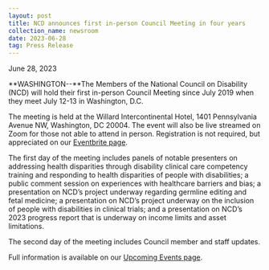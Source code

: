 ```yaml
---
layout: post
title: NCD announces first in-person Council Meeting in four years
collection_name: newsroom
date: 2023-06-28
tag: Press Release
---
```

June 28, 2023

**WASHINGTON--**The Members of the National Council on Disability (NCD) will hold their first in-person Council Meeting since July 2019 when they meet July 12-13 in Washington, D.C.

The meeting is held at the Willard Intercontinental Hotel, 1401 Pennsylvania Avenue NW, Washington, DC 20004. The event will also be live streamed on Zoom for those not able to attend in person. Registration is not required, but appreciated on our [Eventbrite page](https://www.eventbrite.com/e/ncd-council-meeting-july-12-13-washington-dc-tickets-666960525887).

The first day of the meeting includes panels of notable presenters on addressing health disparities through disability clinical care competency training and responding to health disparities of people with disabilities; a public comment session on experiences with healthcare barriers and bias; a presentation on NCD’s project underway regarding germline editing and fetal medicine; a presentation on NCD’s project underway on the inclusion of people with disabilities in clinical trials; and a presentation on NCD’s 2023 progress report that is underway on income limits and asset limitations.

The second day of the meeting includes Council member and staff updates.

Full information is available on our [Upcoming Events page](https://ncd.gov/events/2023/upcoming-council-meeting).